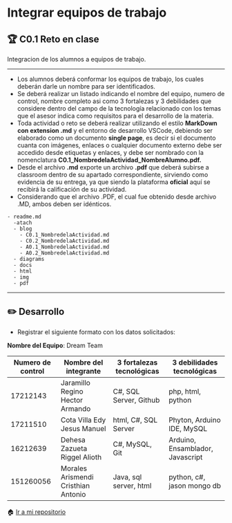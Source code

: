 # Integrar equipos de trabajo

## :trophy: C0.1 Reto en clase

Integracion de los alumnos a equipos de trabajo.
___

- Los alumnos deberá conformar los equipos de trabajo, los cuales deberán darle un nombre para ser identificados.
- Se deberá realizar un listado indicando el nombre del equipo, numero de control, nombre completo asi como 3 fortalezas y 3 debilidades que considere dentro del campo de la tecnología relacionado con los temas que el asesor indica como requisitos para el desarrollo de la materia.
- Toda actividad o reto se deberá realizar utilizando el estilo **MarkDown con extension .md** y el entorno de desarrollo VSCode, debiendo ser elaborado como un documento **single page**, es decir si el documento cuanta con imágenes, enlaces o cualquier documento externo debe ser accedido desde etiquetas y enlaces, y debe ser nombrado con la nomenclatura **C0.1_NombredelaActividad_NombreAlumno.pdf.**
- Desde el archivo **.md** exporte un archivo **.pdf** que deberá subirse a classroom dentro de su apartado correspondiente, sirviendo como evidencia de su entrega, ya que siendo la plataforma **oficial** aquí se recibirá la calificación de su actividad.
- Considerando que el archivo .PDF, el cual fue obtenido desde archivo .MD, ambos deben ser idénticos.
  
```
- readme.md
  -atach
  - blog
    - C0.1_NombredelaActividad.md
    - C0.2_NombredelaActividad.md
    - A0.1_NombredelaActividad.md
    - A0.2_NombredelaActividad.md
  - diagrams
  - docs
  - html
  - img
  - pdf    
```
___

## :pencil2:  Desarrollo

- Registrar el siguiente formato con los datos solicitados:

**Nombre del Equipo**: Dream Team

Numero de control | Nombre del integrante | 3 fortalezas tecnológicas | 3 debilidades tecnológicas
---------|----------|---------|---------|
17212143| Jaramillo Regino Hector Armando| C#, SQL Server, Github| php, html, python
17211510|Cota Villa Edy Jesus Manuel|html, C#, SQL Server|Phyton, Arduino IDE, MySQL|
16212639 |Dehesa Zazueta Riggel Alioth| C#, MySQL, Git| Arduino, Ensamblador, Javascript|
151260056| Morales Arismendi Cristhian Antonio |  Java, sql server, html | python, c#, jason mongo db

:house: [Ir a mi repositorio ](https://github.com/aris-dev/Analisis-Avanzado-de-Software)
